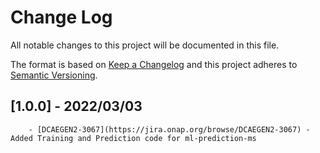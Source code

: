 # Change Log
All notable changes to this project will be documented in this file.

The format is based on [Keep a Changelog](http://keepachangelog.com/)
and this project adheres to [Semantic Versioning](http://semver.org/).

## [1.0.0] - 2022/03/03

		- [DCAEGEN2-3067](https://jira.onap.org/browse/DCAEGEN2-3067) - Added Training and Prediction code for ml-prediction-ms

